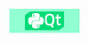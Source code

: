 <p align="center">
  <img width="25%" src="https://github.com/Macc0de/PyQt_collection/blob/main/qt.png">
</p> 
